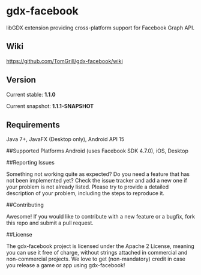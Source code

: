 # gdx-facebook
libGDX extension providing cross-platform support for Facebook Graph API.

## Wiki
https://github.com/TomGrill/gdx-facebook/wiki

## Version
Current stable: **1.1.0**

Current snapshot: **1.1.1-SNAPSHOT**

## Requirements
Java 7+, JavaFX (Desktop only), Android API 15

##Supported Platforms
Android (uses Facebook SDK 4.7.0), iOS, Desktop

##Reporting Issues

Something not working quite as expected? Do you need a feature that has not been implemented yet? Check the issue tracker and add a new one if your problem is not already listed. Please try to provide a detailed description of your problem, including the steps to reproduce it.

##Contributing

Awesome! If you would like to contribute with a new feature or a bugfix, fork this repo and submit a pull request.

##License

The gdx-facebook project is licensed under the Apache 2 License, meaning you can use it free of charge, without strings attached in commercial and non-commercial projects. We love to get (non-mandatory) credit in case you release a game or app using gdx-facebook!
